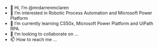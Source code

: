 - 👋 Hi, I’m @mrdarrenmclaren
- 👀 I’m interested in Robotic Process Automation and Microsoft Power Platform
- 🌱 I’m currently learning CS50x, Microsoft Power Platform and UiPath RPA.
- 💞️ I’m looking to collaborate on ...
- 📫 How to reach me ...

<!---
mrdarrenmclaren/mrdarrenmclaren is a ✨ special ✨ repository because its `README.md` (this file) appears on your GitHub profile.
You can click the Preview link to take a look at your changes.
--->

